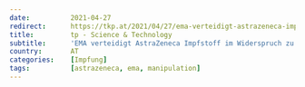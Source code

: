 ```yaml
---
date:          2021-04-27
redirect:      https://tkp.at/2021/04/27/ema-verteidigt-astrazeneca-impfstoff-im-widerspruch-zu-eigenen-daten/
title:         tp - Science & Technology
subtitle:      'EMA verteidigt AstraZeneca Impfstoff im Widerspruch zu eigenen Daten'
country:       AT
categories:    [Impfung]
tags:          [astrazeneca, ema, manipulation]
---
```

